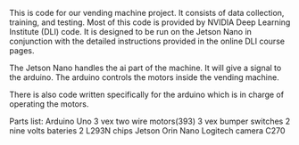 This is code for our vending machine project. 
It consists of data collection, training, and testing. Most of this code is provided by NVIDIA Deep Learning Institute (DLI) code. 
It is designed to be run on the Jetson Nano in conjunction with the detailed instructions provided in the online DLI course pages. 

The Jetson Nano handles the ai part of the machine. It will give a signal to the arduino. The arduino controls the motors inside the vending machine.

There is also code written specifically for the arduino which is in charge of operating the motors.

Parts list:
  Arduino Uno
  3 vex two wire motors(393)
  3 vex bumper switches
  2 nine volts bateries
  2 L293N chips
  Jetson Orin Nano
  Logitech camera C270
  
